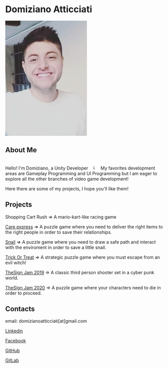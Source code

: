 # Domiziano Atticciati

![](./Images/curriculum_pic.jpg)

## About Me


Hello! I'm Domiziano, a Unity Developer ![](./Images/smile.png) My favorites development areas are Gameplay Programming and UI Programming but I am eager to explore all the other branches of video game development!
 
 Here there are some of my projects, I hope you'll like them!

 

## Projects

Shopping Cart Rush => A mario-kart-like racing game

[Care express](https://globalgamejam.org/2020/games/care-express-1) => A puzzle game where you need to deliver the right items to the right people in order to save their relationships.

[Snail](https://globalgamejam.org/2019/games/snil) => A puzzle game where you need to draw a safe path and interact with the enviroment in order to save a little snail.

[Trick Or Treat](https://github.com/Leonardo-Fiori/trickortreat)  => A strategic puzzle game where you must escape from  an evil witch!

[TheSign Jam 2019](https://gitlab.com/domiziano/the-sign-jam-2019) => A classic third person shooter set in a cyber punk world.

[TheSign Jam 2020](https://github.com/KlausRenzo/TSjam2020) => A puzzle game where your characters need to die in order to proceed.


## Contacts

email: domizianoatticciati[at]gmail.com

[Linkedin](https://www.linkedin.com/in/domiziano-atticciati-dev)

[Facebook](https://www.facebook.com/giangingella/)

[GitHub](https://github.com/DomizianoAtticciati)

[GitLab](https://gitlab.com/domiziano)
